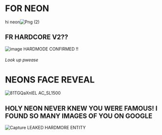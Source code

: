 # FOR NEON
hi neon![Png (2)](https://user-images.githubusercontent.com/116474888/207443983-57572c2c-2ac5-4c5d-bdad-01b0c2b715ae.png)
## FR HARDCORE V2??
![image](https://user-images.githubusercontent.com/116474888/207444305-9bfe4e21-72a6-49fe-baed-97b479baa752.png)
HARDMODE CONFIRMED !!
###### Look up pwease
# NEONS FACE REVEAL
![81TGQaXnlEL _AC_SL1500_](https://user-images.githubusercontent.com/116474888/207445370-b9ee67e8-7c50-487a-acba-e9c74f673430.jpg)

## HOLY NEON NEVER KNEW YOU WERE FAMOUS! I FOUND SO MANY IMAGES OF YOU ON GOOGLE

![Capture](https://user-images.githubusercontent.com/116474888/207445997-52eb3ca2-e856-410c-be87-285b0563027c.PNG)
LEAKED HARDMORE ENTITY
